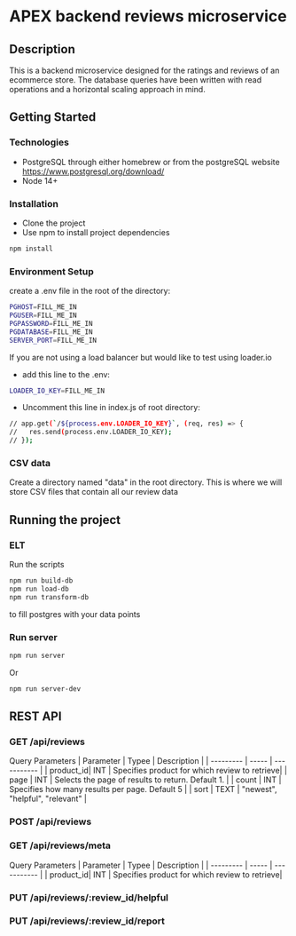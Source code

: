 # APEX backend reviews microservice

## Description
This is a backend microservice designed for the ratings and reviews of an ecommerce store. The database queries have been written with read operations and a horizontal scaling approach in mind.


## Getting Started
### Technologies
- PostgreSQL through either homebrew or from the postgreSQL website
  https://www.postgresql.org/download/
- Node 14+
### Installation
- Clone the project
- Use npm to install project dependencies
```bash
npm install
```

### Environment Setup
create a .env file in the root of the directory:
``` bash
PGHOST=FILL_ME_IN
PGUSER=FILL_ME_IN
PGPASSWORD=FILL_ME_IN
PGDATABASE=FILL_ME_IN
SERVER_PORT=FILL_ME_IN
```

If you are not using a load balancer but would like to test using loader.io
- add this line to the .env:
```bash
LOADER_IO_KEY=FILL_ME_IN
```
- Uncomment this line in index.js of root directory:
```bash
// app.get(`/${process.env.LOADER_IO_KEY}`, (req, res) => {
//   res.send(process.env.LOADER_IO_KEY);
// });
```

### CSV data
Create a directory named "data" in the root directory. This is where we will store CSV files that contain all our review data

## Running the project
### ELT
Run the scripts
```bash
npm run build-db
npm run load-db
npm run transform-db
```
to fill postgres with your data points

### Run server
```bash
npm run server
```
Or
```bash
npm run server-dev
```

## REST API
### GET /api/reviews
Query Parameters
| Parameter | Typee | Description |
| --------- | ----- | ----------- |
| product_id| INT   | Specifies product for which review to retrieve|
| page | INT | Selects the page of results to return. Default 1. |
| count | INT | Specifies how many results per page. Default 5 |
| sort | TEXT | "newest", "helpful", "relevant" |
### POST /api/reviews
### GET /api/reviews/meta
Query Parameters
| Parameter | Typee | Description |
| --------- | ----- | ----------- |
| product_id| INT   | Specifies product for which review to retrieve|
### PUT /api/reviews/:review_id/helpful
### PUT /api/reviews/:review_id/report
